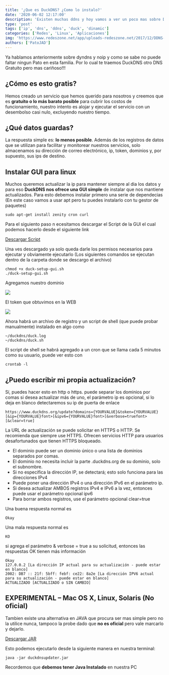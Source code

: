 ```yaml
---
title: '¿Que es DuckDNS? ¿Como lo instalo?'
date: '2020-06-02 12:17:00'
description: 'Existen muchas ddns y hoy vamos a ver un poco mas sobre DuckDNS un DDNS gratuito muy util en estos dias'
type: 'post'
tags: ['ip', 'dns', 'ddns', 'duck', 'dinamic']
categories: ['Redes', 'Linux', 'Aplicaciones']
img: 'https://www.redeszone.net/app/uploads-redeszone.net/2017/12/DDNS-Duck-DNS.png'
authors: ['PatoJAD']
---
```


Ya hablamos anteriormente sobre dyndns y noip y como se sabe no puede faltar ningun Pato en esta familia. Por lo cual te traemos DuckDNS otro DNS Gratuito pero mas cariñoso!!!

## ¿Cómo es esto gratis?

Hemos creado un servicio que hemos querido para nosotros y creemos que es **gratuito o lo más barato posible** para cubrir los costos de funcionamiento, nuestro intento es alojar y ejecutar el servicio con un desembolso casi nulo, excluyendo nuestro tiempo.

## ¿Qué datos guardas?

La respuesta simple es: **lo menos posible**. Además de los registros de datos que se utilizan para facilitar y monitorear nuestros servicios, solo almacenamos su dirección de correo electrónico, ip, token, dominios y, por supuesto, sus ips de destino.

## Instalar GUI para linux

Muchos queremos actualizar la ip para mantener siempre al dia los datos y para eso **DuckDNS nos ofrece una GUI simple** de instalar que nos mantiene actualizados. Para esto debemos instalar primero una serie de dependecias (En este caso vamos a usar apt pero tu puedes instalarlo con tu gestor de paquetes)

    sudo apt-get install zenity cron curl

Para el siguiento paso n ecesitamos descargar el Script de la GUI el cual podemos hacerlo desde el siguiente link

[Descargar Script](https://www.duckdns.org/scripts/duck-setup-gui.sh)

Una ves descargado ya solo queda darle los permisos necesarios para ejecutar y obviamente ejecutarlo (Los siguientes comandos se ejecutan dentro de la carpeta donde se descargo el archivo)

    chmod +x duck-setup-gui.sh
    ./duck-setup-gui.sh

Agregamos nuestro dominio

![](https://www.duckdns.org/img/linux-gui-01.png)

El token que obtuvimos en la WEB

![](https://www.duckdns.org/img/linux-gui-02.png)

Ahora habrá un archivo de registro y un script de shell (que puede probar manualmente) instalado en algo como

    ~/duckdns/duck.log
    ~/duckdns/duck.sh

El script de shell se habrá agregado a un cron que se llama cada 5 minutos como su usuario, puede ver esto con

    crontab -l

## ¿Puedo escribir mi propia actualización?

Sí, puedes hacer esto en http o https. puede separar los dominios por comas si desea actualizar más de uno, el parámetro ip es opcional, si lo deja en blanco detectaremos su ip de puerta de enlace

    https://www.duckdns.org/update?domains={YOURVALUE}&token={YOURVALUE}[&ip={YOURVALUE}font>[&ipv6={YOURVALUE}font>[&verbose=truefont>[&clear=true]

La URL de actualización se puede solicitar en HTTPS o HTTP. Se recomienda que siempre use HTTPS. Ofrecen servicios HTTP para usuarios desafortunados que tienen HTTPS bloqueado.

-   El dominio puede ser un dominio único o una lista de dominios separados por comas.
-   El dominio no necesita incluir la parte .duckdns.org de su dominio, solo el subnombre.
-   Si no especifica la dirección IP, se detectará; esto solo funciona para las direcciones IPv4
-   Puede poner una dirección IPv4 o una dirección IPv6 en el parámetro ip.
-   Si desea actualizar AMBOS registros IPv4 e IPv6 a la vez, entonces puede usar el parámetro opcional ipv6
-   Para borrar ambos registros, use el parámetro opcional clear=true

Una buena respuesta normal es

    Okay

Una mala respuesta normal es

    KO

si agrega el parámetro & verbose = true a su solicitud, entonces las respuestas OK tienen más información

    Okay
    127.0.0.2 [La dirección IP actual para su actualización - puede estar en blanco]
    2002: DB7 :: 21f: 5bff: febf: ce22: 8a2e [La dirección IPV6 actual para su actualización - puede estar en blanco]
    ACTUALIZADO [ACTUALIZADO o SIN CAMBIO]

## EXPERIMENTAL – Mac OS X, Linux, Solaris (No oficial)

Tambien existe una alternativa en JAVA que procura ser mas simple pero no la utilice nunca, tampoco la probe dado que **no es oficial** pero vale marcarlo y dejarlo.

[Descargar JAR](http://etx.ca/downloads/duckdns.jar)

Esto podemos ejecutarlo desde la siguiente manera en nuestra terminal:

    java -jar duckdnsupdater.jar

Recordemos que **debemos tener Java Instalado** en nuestra PC
